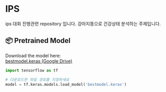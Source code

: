 # IPS

ips 대회 진행관련 repository 입니다.
강아지똥으로 건강상태 분석하는 주제입니다.

## 📦 Pretrained Model

Download the model here:  
[bestmodel.keras (Google Drive)](https://drive.google.com/uc?id=1ebS8pQxgxWxnnaH0hPeqTmMaiFPfnzql&export=download)

```python
import tensorflow as tf

# 다운로드한 파일 경로를 지정하세요
model = tf.keras.models.load_model('bestmodel.keras')
